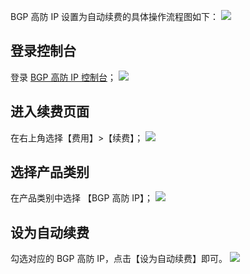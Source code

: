  BGP 高防 IP 设置为自动续费的具体操作流程图如下：
 ![](https://main.qcloudimg.com/raw/660b3c5eaedf603f2b403e8c82e30e58.png)
## 登录控制台
登录 [BGP 高防 IP 控制台](https://console.cloud.tencent.com/dayu/bgpip)；
![](https://main.qcloudimg.com/raw/1edba06a6d1aae6939165bc86742198b.png)
## 进入续费页面
在右上角选择【费用】>【续费】；
![](https://main.qcloudimg.com/raw/474157bdcf539e893c02b804c2ee7d9e.png)

## 选择产品类别
在产品类别中选择 【BGP 高防 IP】；
![](https://main.qcloudimg.com/raw/ec93b1ba2fc5d33ac66be4e05f2aa148.png)
## 设为自动续费
勾选对应的 BGP 高防 IP，点击【设为自动续费】即可。
![](https://main.qcloudimg.com/raw/8a8771be439d6a6c5b277f0ad98db799.png)
  
